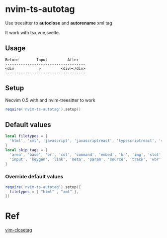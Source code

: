 # nvim-ts-autotag

Use treesitter to **autoclose** and **autorename** xml tag

It work with tsx,vue,svelte.

## Usage

``` text
Before        Input         After
------------------------------------
<div           >         <div></div>
------------------------------------
```


## Setup
Neovim 0.5 with and nvim-treesitter to work

``` lua
require('nvim-ts-autotag').setup()
```

## Default values

``` lua
local filetypes = {
  'html', 'xml', 'javascript', 'javascriptreact', 'typescriptreact', 'svelte', 'vue'
}
local skip_tags = {
  'area', 'base', 'br', 'col', 'command', 'embed', 'hr', 'img', 'slot',
  'input', 'keygen', 'link', 'meta', 'param', 'source', 'track', 'wbr','menuitem'
}

```

### Override default values

``` lua
require('nvim-ts-autotag').setup({
  filetypes = { "html" , "xml" },
})
```

# Ref
[vim-closetag](https://github.com/alvan/vim-closetag/edit/master/README.md)
